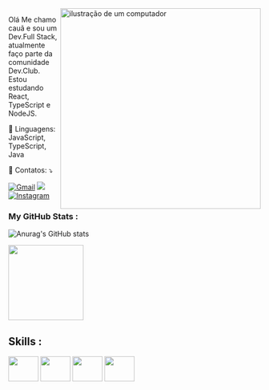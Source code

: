 <img src="https://raw.githubusercontent.com/MicaelliMedeiros/micaellimedeiros/master/image/computer-illustration.png" alt="ilustração de um computador" min-width="400px" max-width="400px" width="400px" align="right">

<p align="left"> 
  Olá Me chamo cauã e sou um Dev.Full Stack, atualmente faço parte da comunidade Dev.Club.
  Estou estudando React, TypeScript e NodeJS.
</p>

<p align="left">
  🦄 Linguagens: JavaScript, TypeScript, Java
</p>

<p align="left">
  💌 Contatos: ⤵️
</p>

<p align="left">
  <a href="mailto:cauatavellaprofissional@gmail.com" title="Gmail">
  <img src="https://img.shields.io/badge/-Gmail-FF0000?style=flat-square&labelColor=FF0000&logo=gmail&logoColor=white&link= "alt="Gmail"/></a>

  <a href="https://www.linkedin.com/in/cauã-tavella-456607242/" title="LinkedIn">
  <img src="https://img.shields.io/badge/-Linkedin-0e76a8?style=flat-square&logo=Linkedin&logoColor=white&link= alt="LinkedIn"/></a>

  <a href="https://www.instagram.com/dev.henrii/" title="Instagram">
  <img src="https://img.shields.io/badge/-Instagram-DF0174?style=flat-square&labelColor=DF0174&logo=instagram&logoColor=white&link= "alt="Instagram"/></a>
</p>

### My GitHub Stats :
![Anurag's GitHub stats](https://github-readme-stats.vercel.app/api?username=caua-dev-coder&theme=ambient_gradient&show_icons=true)

<div>
<img height="150em" src ="https://github-readme-stats.vercel.app/api/top-langs/?username=caua-dev-coder&layout=compact"/>
</div>


## Skills :
<div>
 <img src=https://cdn.jsdelivr.net/gh/devicons/devicon/icons/javascript/javascript-original.svg align="center" height="50" width="60">
 <img src=https://cdn.jsdelivr.net/gh/devicons/devicon/icons/react/react-original.svg align="center" height="50" width="60">
 <img src=https://cdn.jsdelivr.net/gh/devicons/devicon/icons/html5/html5-original.svg align="center" height="50" width="60">
 <img src=https://cdn.jsdelivr.net/gh/devicons/devicon/icons/css3/css3-original.svg align="center" height="50" width="60">
 </div>
